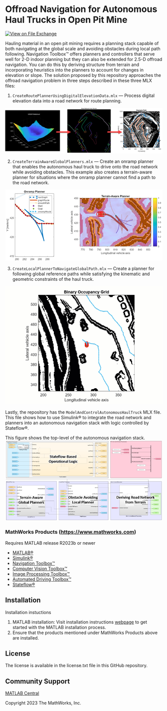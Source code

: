 # Offroad Navigation for Autonomous Haul Trucks in Open Pit Mine
<!-- This is the "Title of the contribution" that was approved during the Community Contribution Review Process --> 

[![View <File Exchange Title> on File Exchange](https://www.mathworks.com/matlabcentral/images/matlab-file-exchange.svg)](https://www.mathworks.com/matlabcentral/fileexchange/####-file-exchange-title)  
<!-- Add this icon to the README if this repo also appears on File Exchange via the "Connect to GitHub" feature --> 

Hauling material in an open pit mining requires a planning stack capable of both navigating at the global scale and avoiding obstacles during local path following. Navigation Toolbox&trade; offers planners and controllers that serve well for 2-D indoor planning but they can also be extended for 2.5-D offroad navigation. You can do this by deriving structure from terrain and incorporating heuristics into the planners to account for changes in elevation or slope. The solution proposed by this repository approaches the offroad navigation problem in three steps described in these three MLX files:

1. `CreateRoutePlannerUsingDigitalElevationData.mlx` — Process digital elevation data into a road network for route planning.  

![Figures of the digital elevation data, the road network, and a planned path using the road network](images/digital_elevation_to_road_network.png)  

2. `CreateTerrainAwareGlobalPlanners.mlx` — Create an onramp planner that enables the autonomous haul truck to drive onto the road network while avoiding obstacles. This example also creates a terrain-aware planner for situations where the onramp planner cannot find a path to the road network.  

![Onramp planner and the terrain-aware planner](images/onramp_planner_and_terrain_aware_planner.png)  

3. `CreateLocalPlannerToNavigateGlobalPath.mlx` — Create a planner for following global reference paths while satisfying the kinematic and geometric constraints of the haul truck.  

![Animation of truck using local planner](images/local_planner.gif)  

Lastly, the repository has the `ModelAndControlAutonomousHaulTruck` MLX file. This file shows how to use Simulink&reg; to integrate the road network and planners into an autonomous navigation stack with logic controlled by Stateflow&reg;.  

This figure shows the top-level of the autonomous navigation stack.
![Autonomous navigation stack Simulink model containing Stateflow logic, the road network, and planners](images/navigation_stack.png)

### MathWorks Products (https://www.mathworks.com)

Requires MATLAB release R2023b or newer
- [MATLAB&reg;](https://www.mathworks.com/products/matlab.html)
- [Simulink&reg;](https://www.mathworks.com/products/simulink.html)
- [Navigation Toolbox&trade;](https://www.mathworks.com/products/navigation.html)
- [Computer Vision Toolbox&trade;](https://www.mathworks.com/products/computer-vision.html)
- [Image Processing Toolbox&trade;](https://www.mathworks.com/products/image.html)
- [Automated Driving Toolbox&trade;](https://www.mathworks.com/products/automated-driving.html)
- [Stateflow&reg;](https://www.mathworks.com/products/stateflow.html)

## Installation
Installation instuctions

1. MATLAB installation: Visit installation instructions [webpage](https://in.mathworks.com/help/install/) to get started with the MATLAB installation process. 
2. Ensure that the products mentioned under MathWorks Products above are installed.

## License
<!--- Make sure you have a License.txt within your Repo --->

The license is available in the license.txt file in this GitHub repository.

## Community Support
[MATLAB Central](https://www.mathworks.com/matlabcentral)

Copyright 2023 The MathWorks, Inc.

<!--- Do not forget to the add the SECURITY.md to this repo --->
<!--- Add Topics #Topics to your Repo such as #MATLAB  --->

<!--- This is my comment --->

<!-- Include any Trademarks if this is the first time mentioning trademarked products (For Example:  MATLAB&reg; Simulink&reg; Trademark&trade; Simulink Test&#8482;) --> 

